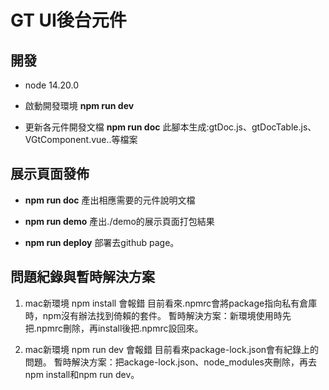 # GT UI後台元件

## 開發

- node 14.20.0

- 啟動開發環境
**npm run dev**

- 更新各元件開發文檔
**npm run doc**
此腳本生成:gtDoc.js、gtDocTable.js、VGtComponent.vue..等檔案


## 展示頁面發佈 
- **npm run doc**
產出相應需要的元件說明文檔

- **npm run demo**
產出./demo的展示頁面打包結果

- **npm run deploy** 
部署去github page。

## 問題紀錄與暫時解決方案
1. mac新環境 npm install 會報錯 
目前看來.npmrc會將package指向私有倉庫時，npm沒有辦法找到倚賴的套件。
暫時解決方案：新環境使用時先把.npmrc刪除，再install後把.npmrc設回來。

2. mac新環境 npm run dev 會報錯 
目前看來package-lock.json會有紀錄上的問題。
暫時解決方案：把ackage-lock.json、node_modules夾刪除，再去npm install和npm run dev。

